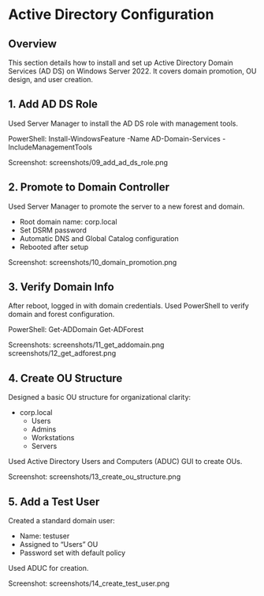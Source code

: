 # Active Directory Configuration

## Overview

This section details how to install and set up Active Directory Domain Services (AD DS) on Windows Server 2022. It covers domain promotion, OU design, and user creation.

## 1. Add AD DS Role

Used Server Manager to install the AD DS role with management tools.

PowerShell:
Install-WindowsFeature -Name AD-Domain-Services -IncludeManagementTools

Screenshot:
screenshots/09_add_ad_ds_role.png

## 2. Promote to Domain Controller

Used Server Manager to promote the server to a new forest and domain.

- Root domain name: corp.local
- Set DSRM password
- Automatic DNS and Global Catalog configuration
- Rebooted after setup

Screenshot:
screenshots/10_domain_promotion.png

## 3. Verify Domain Info

After reboot, logged in with domain credentials. Used PowerShell to verify domain and forest configuration.

PowerShell:
Get-ADDomain
Get-ADForest

Screenshots:
screenshots/11_get_addomain.png
screenshots/12_get_adforest.png

## 4. Create OU Structure

Designed a basic OU structure for organizational clarity:

- corp.local
  - Users
  - Admins
  - Workstations
  - Servers

Used Active Directory Users and Computers (ADUC) GUI to create OUs.

Screenshot:
screenshots/13_create_ou_structure.png

## 5. Add a Test User

Created a standard domain user:

- Name: testuser
- Assigned to “Users” OU
- Password set with default policy

Used ADUC for creation.

Screenshot:
screenshots/14_create_test_user.png

